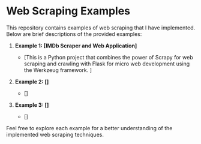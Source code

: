 # Web Scraping Examples

This repository contains examples of web scraping that I have implemented. Below are brief descriptions of the provided examples:

1. **Example 1: [IMDb Scraper and Web Application]**
   - [This is a Python project that combines the power of Scrapy for web scraping and crawling with Flask for micro web development using the Werkzeug framework. ]

2. **Example 2: []**
   - []

3. **Example 3: []**
   - []

Feel free to explore each example for a better understanding of the implemented web scraping techniques.


